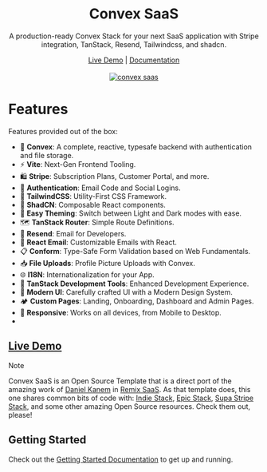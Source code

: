 <h1 align="center">
  Convex SaaS
</h1>

<div align="center">
  <p>
  A production-ready Convex Stack for your next SaaS application with Stripe integration, TanStack, Resend, Tailwindcss, and shadcn.
  </p>
</div>

<div align="center">
    <a href="https://convex-saas.netlify.app">Live Demo</a> |  <a href="https://github.com/waynesutton/convex-saas/tree/main/docs">Documentation</a>
  <div align="center"><br>
  <a href="https://convex-saas.netlify.app"> <img src="https://github.com/waynesutton/convex-saas/blob/v1markchanges/public/images/convexsaas.png" alt="convex saas" /></a>
</div>
   
  </p>
</div>

# Features

Features provided out of the box:

- 🧩 **Convex**: A complete, reactive, typesafe backend with authentication and file storage.
- ⚡ **Vite**: Next-Gen Frontend Tooling.
- 🛍️ **Stripe**: Subscription Plans, Customer Portal, and more.
- 🔑 **Authentication**: Email Code and Social Logins.
- 🎨 **TailwindCSS**: Utility-First CSS Framework.
- 📐 **ShadCN**: Composable React components.
- 🌙 **Easy Theming**: Switch between Light and Dark modes with ease.
- 🗺️ **TanStack Router**: Simple Route Definitions.
- 📧 **Resend**: Email for Developers.
- 💌 **React Email**: Customizable Emails with React.
- 📋 **Conform**: Type-Safe Form Validation based on Web Fundamentals.
- 📥 **File Uploads**: Profile Picture Uploads with Convex.
- 🌐 **I18N**: Internationalization for your App.
- 🧰 **TanStack Development Tools**: Enhanced Development Experience.
- 💅 **Modern UI**: Carefully crafted UI with a Modern Design System.
- 🏕 **Custom Pages**: Landing, Onboarding, Dashboard and Admin Pages.
- 📱 **Responsive**: Works on all devices, from Mobile to Desktop.
-

## [Live Demo](https://convex-saas.netlify.app)

> [!NOTE]
> Convex SaaS is an Open Source Template that is a direct port of the amazing
> work of [Daniel Kanem](https://twitter.com/DanielKanem) in [Remix SaaS](https://github.com/dev-xo/remix-saas).
> As that template does, this one shares common bits of code with: [Indie
> Stack](https://github.com/remix-run/indie-stack), [Epic
> Stack](https://github.com/epicweb-dev/epic-stack), [Supa Stripe
> Stack](https://github.com/rphlmr/supa-stripe-stack), and some other amazing
> Open Source resources. Check them out, please!

## Getting Started

Check out the [Getting Started Documentation](https://github.com/waynesutton/convex-saas/tree/main/docs) to get up
and running.
